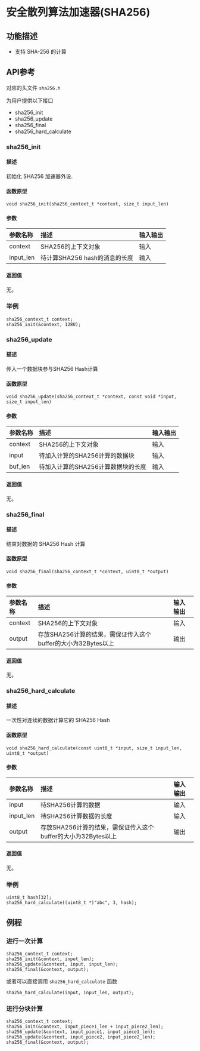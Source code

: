 # 安全散列算法加速器\(SHA256\)

## 功能描述 <a id="&#x529F;&#x80FD;&#x63CF;&#x8FF0;"></a>

* 支持 SHA-256 的计算

## API参考 <a id="api&#x53C2;&#x8003;"></a>

对应的头文件 `sha256.h`

为用户提供以下接口

* sha256\_init
* sha256\_update
* sha256\_final
* sha256\_hard\_calculate

### sha256\_init <a id="sha256init"></a>

#### 描述 <a id="&#x63CF;&#x8FF0;"></a>

初始化 SHA256 加速器外设.

#### 函数原型 <a id="&#x51FD;&#x6570;&#x539F;&#x578B;"></a>

```text
void sha256_init(sha256_context_t *context, size_t input_len)
```

#### 参数 <a id="&#x53C2;&#x6570;"></a>

| 参数名称 | 描述 | 输入输出 |
| :--- | :--- | :--- |
| context | SHA256的上下文对象 | 输入 |
| input\_len | 待计算SHA256 hash的消息的长度 | 输入 |

#### 返回值 <a id="&#x8FD4;&#x56DE;&#x503C;"></a>

无。

### 举例 <a id="&#x4E3E;&#x4F8B;"></a>

```text
sha256_context_t context;
sha256_init(&context, 128U);
```

### sha256\_update <a id="sha256update"></a>

#### 描述 <a id="&#x63CF;&#x8FF0;"></a>

传入一个数据块参与SHA256 Hash计算

#### 函数原型 <a id="&#x51FD;&#x6570;&#x539F;&#x578B;"></a>

```text
void sha256_update(sha256_context_t *context, const void *input, size_t input_len)
```

#### 参数 <a id="&#x53C2;&#x6570;"></a>

| 参数名称 | 描述 | 输入输出 |
| :--- | :--- | :--- |
| context | SHA256的上下文对象 | 输入 |
| input | 待加入计算的SHA256计算的数据块 | 输入 |
| buf\_len | 待加入计算的SHA256计算数据块的长度 | 输入 |

#### 返回值 <a id="&#x8FD4;&#x56DE;&#x503C;"></a>

无。

### sha256\_final <a id="sha256final"></a>

#### 描述 <a id="&#x63CF;&#x8FF0;"></a>

结束对数据的 SHA256 Hash 计算

#### 函数原型 <a id="&#x51FD;&#x6570;&#x539F;&#x578B;"></a>

```text
void sha256_final(sha256_context_t *context, uint8_t *output)
```

#### 参数 <a id="&#x53C2;&#x6570;"></a>

| 参数名称 | 描述 | 输入输出 |
| :--- | :--- | :--- |
| context | SHA256的上下文对象 | 输入 |
| output | 存放SHA256计算的结果，需保证传入这个buffer的大小为32Bytes以上 | 输出 |

#### 返回值 <a id="&#x8FD4;&#x56DE;&#x503C;"></a>

无。

### sha256\_hard\_calculate <a id="sha256hardcalculate"></a>

#### 描述 <a id="&#x63CF;&#x8FF0;"></a>

一次性对连续的数据计算它的 SHA256 Hash

#### 函数原型 <a id="&#x51FD;&#x6570;&#x539F;&#x578B;"></a>

```text
void sha256_hard_calculate(const uint8_t *input, size_t input_len, uint8_t *output)
```

#### 参数 <a id="&#x53C2;&#x6570;"></a>

| 参数名称 | 描述 | 输入输出 |
| :--- | :--- | :--- |
| input | 待SHA256计算的数据 | 输入 |
| input\_len | 待SHA256计算数据的长度 | 输入 |
| output | 存放SHA256计算的结果，需保证传入这个buffer的大小为32Bytes以上 | 输出 |

#### 返回值 <a id="&#x8FD4;&#x56DE;&#x503C;"></a>

无。

### 举例 <a id="&#x4E3E;&#x4F8B;"></a>

```text
uint8_t hash[32];
sha256_hard_calculate((uint8_t *)"abc", 3, hash);
```

## 例程 <a id="&#x4F8B;&#x7A0B;"></a>

### 进行一次计算 <a id="&#x8FDB;&#x884C;&#x4E00;&#x6B21;&#x8BA1;&#x7B97;"></a>

```text
sha256_context_t context;
sha256_init(&context, input_len);
sha256_update(&context, input, input_len);
sha256_final(&context, output);
```

或者可以直接调用 `sha256_hard_calculate` 函数

```text
sha256_hard_calculate(input, input_len, output);
```

### 进行分块计算 <a id="&#x8FDB;&#x884C;&#x5206;&#x5757;&#x8BA1;&#x7B97;"></a>

```text
sha256_context_t context;
sha256_init(&context, input_piece1_len + input_piece2_len);
sha256_update(&context, input_piece1, input_piece1_len);
sha256_update(&context, input_piece2, input_piece2_len);
sha256_final(&context, output);
```

